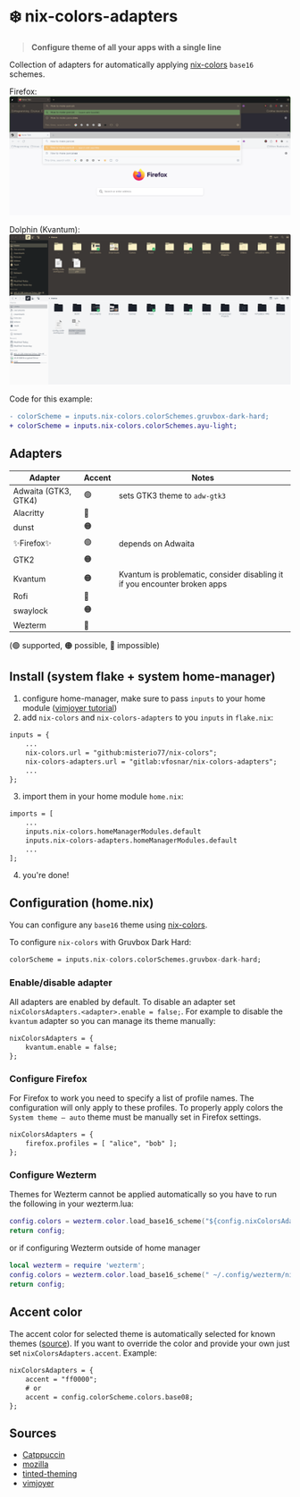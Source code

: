 # ❄️ nix-colors-adapters

> **Configure theme of all your apps with a single line**

Collection of adapters for automatically applying [nix-colors](https://github.com/Misterio77/nix-colors) `base16` schemes.

Firefox:
![Two Firefox windows, one with Gruvbox Dark and second with Ayu Light theme](./assets/firefox.png)

Dolphin (Kvantum):
![Two Dolphin windows, one with Gruvbox Dark and second with Ayu Light theme](./assets/dolphin.png)

Code for this example:

```diff
- colorScheme = inputs.nix-colors.colorSchemes.gruvbox-dark-hard;
+ colorScheme = inputs.nix-colors.colorSchemes.ayu-light;
```

## Adapters

| Adapter              | Accent | Notes                                                                      |
| -------------------- | ------ | -------------------------------------------------------------------------- |
| Adwaita (GTK3, GTK4) | 🟢      | sets GTK3 theme to `adw-gtk3`                                              |
| Alacritty            | 🔴      |                                                                            |
| dunst                | 🟠      |                                                                            |
| ✨Firefox✨            | 🟢      | depends on Adwaita                                                         |
| GTK2                 | 🟠      |                                                                            |
| Kvantum              | 🟠      | Kvantum is problematic, consider disabling it if you encounter broken apps |
| Rofi                 | 🔴      |                                                                            |
| swaylock             | 🟠      |                                                                            |
| Wezterm              | 🔴      |                                                                            |


(🟢 supported, 🟠 possible, 🔴 impossible)

## Install (system flake + system home-manager)

1. configure home-manager, make sure to pass `inputs` to your home module ([vimjoyer tutorial](https://www.youtube.com/watch?v=FcC2dzecovw))
2. add `nix-colors` and `nix-colors-adapters` to you `inputs` in `flake.nix`:
```
inputs = {
    ...
    nix-colors.url = "github:misterio77/nix-colors";
    nix-colors-adapters.url = "gitlab:vfosnar/nix-colors-adapters";
    ...
};
```
3. import them in your home module `home.nix`:
```
imports = [
    ...
    inputs.nix-colors.homeManagerModules.default
    inputs.nix-colors-adapters.homeManagerModules.default
    ...
];
```
4. you're done!

## Configuration (home.nix)

You can configure any `base16` theme using [nix-colors](https://github.com/Misterio77/nix-colors).

To configure `nix-colors` with Gruvbox Dark Hard:
```nix
colorScheme = inputs.nix-colors.colorSchemes.gruvbox-dark-hard;
```

### Enable/disable adapter

All adapters are enabled by default. To disable an adapter set `nixColorsAdapters.<adapter>.enable = false;`. For example to disable the `kvantum` adapter so you can manage its theme manually:
```
nixColorsAdapters = {
    kvantum.enable = false;
};
```

### Configure Firefox
For Firefox to work you need to specify a list of profile names. The configuration will only apply to these profiles. To properly apply colors the `System theme — auto` theme must be manually set in Firefox settings.
```
nixColorsAdapters = {
    firefox.profiles = [ "alice", "bob" ];
};
```

### Configure Wezterm
Themes for Wezterm cannot be applied automatically so you have to run the following in your wezterm.lua:
```lua
config.colors = wezterm.color.load_base16_scheme("${config.nixColorsAdapters.wezterm.base16-file}");
return config;
```
or if configuring Wezterm outside of home manager
```lua
local wezterm = require 'wezterm';
config.colors = wezterm.color.load_base16_scheme(" ~/.config/wezterm/nix-colors-adapters-base16.yaml");
return config;
```

## Accent color
The accent color for selected theme is automatically selected for known themes ([source](./lib/default.nix)). If you want to override the color and provide your own just set `nixColorsAdapters.accent`. Example:

```
nixColorsAdapters = {
    accent = "ff0000";
    # or
    accent = config.colorScheme.colors.base08;
};
```

## Sources

- [Catppuccin](https://github.com/catppuccin)
- [mozilla](https://www.mozilla.org)
- [tinted-theming](https://github.com/tinted-theming)
- [vimjoyer](https://github.com/vimjoyer)
